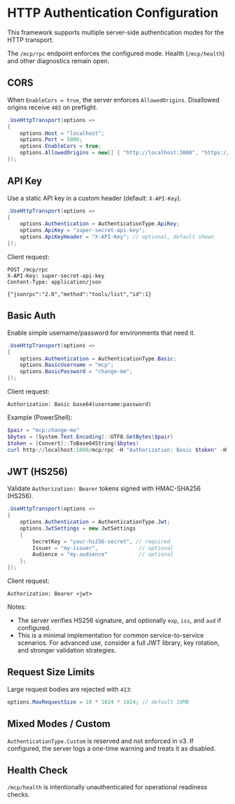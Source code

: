 # HTTP Authentication Configuration

This framework supports multiple server-side authentication modes for the HTTP transport.

The `/mcp/rpc` endpoint enforces the configured mode. Health (`/mcp/health`) and other diagnostics remain open.

## CORS

When `EnableCors = true`, the server enforces `AllowedOrigins`. Disallowed origins receive `403` on preflight.

```csharp
.UseHttpTransport(options =>
{
    options.Host = "localhost";
    options.Port = 5000;
    options.EnableCors = true;
    options.AllowedOrigins = new[] { "http://localhost:3000", "https://myapp.example.com" };
});
```

## API Key

Use a static API key in a custom header (default: `X-API-Key`).

```csharp
.UseHttpTransport(options =>
{
    options.Authentication = AuthenticationType.ApiKey;
    options.ApiKey = "super-secret-api-key";
    options.ApiKeyHeader = "X-API-Key"; // optional, default shown
});
```

Client request:
```
POST /mcp/rpc
X-API-Key: super-secret-api-key
Content-Type: application/json

{"jsonrpc":"2.0","method":"tools/list","id":1}
```

## Basic Auth

Enable simple username/password for environments that need it.

```csharp
.UseHttpTransport(options =>
{
    options.Authentication = AuthenticationType.Basic;
    options.BasicUsername = "mcp";
    options.BasicPassword = "change-me";
});
```

Client request:
```
Authorization: Basic base64(username:password)
```

Example (PowerShell):
```powershell
$pair = "mcp:change-me"
$bytes = [System.Text.Encoding]::UTF8.GetBytes($pair)
$token = [Convert]::ToBase64String($bytes)
curl http://localhost:5000/mcp/rpc -H "Authorization: Basic $token" -H "Content-Type: application/json" -d '{"jsonrpc":"2.0","method":"tools/list","id":1}'
```

## JWT (HS256)

Validate `Authorization: Bearer` tokens signed with HMAC-SHA256 (HS256).

```csharp
.UseHttpTransport(options =>
{
    options.Authentication = AuthenticationType.Jwt;
    options.JwtSettings = new JwtSettings
    {
        SecretKey = "your-hs256-secret", // required
        Issuer = "my-issuer",             // optional
        Audience = "my-audience"          // optional
    };
});
```

Client request:
```
Authorization: Bearer <jwt>
```

Notes:
- The server verifies HS256 signature, and optionally `exp`, `iss`, and `aud` if configured.
- This is a minimal implementation for common service-to-service scenarios. For advanced use, consider a full JWT library, key rotation, and stronger validation strategies.

## Request Size Limits

Large request bodies are rejected with `413`:
```csharp
options.MaxRequestSize = 10 * 1024 * 1024; // default 10MB
```

## Mixed Modes / Custom

`AuthenticationType.Custom` is reserved and not enforced in v3. If configured, the server logs a one-time warning and treats it as disabled.

## Health Check

`/mcp/health` is intentionally unauthenticated for operational readiness checks.

